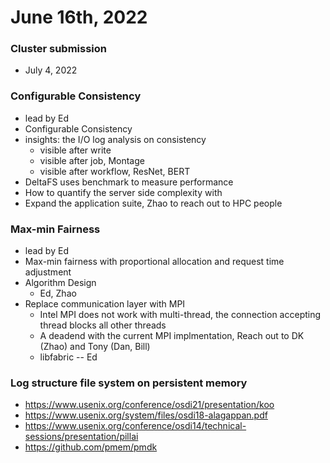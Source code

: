 # June 16th, 2022

### Cluster submission
- July 4, 2022


### Configurable Consistency
- lead by Ed
- Configurable Consistency 
- insights: the I/O log analysis on consistency
  - visible after write
  - visible after job, Montage
  - visible after workflow, ResNet, BERT
- DeltaFS uses benchmark to measure performance
- How to quantify the server side complexity with 
- Expand the application suite, Zhao to reach out to HPC people

### Max-min Fairness
- lead by Ed
- Max-min fairness with proportional allocation and request time adjustment 
- Algorithm Design
  - Ed, Zhao
- Replace communication layer with MPI
  - Intel MPI does not work with multi-thread, the connection accepting thread blocks all other threads
  - A deadend with the current MPI implmentation, Reach out to DK (Zhao) and Tony (Dan, Bill)
  - libfabric -- Ed

### Log structure file system on persistent memory
- https://www.usenix.org/conference/osdi21/presentation/koo
- https://www.usenix.org/system/files/osdi18-alagappan.pdf
- https://www.usenix.org/conference/osdi14/technical-sessions/presentation/pillai
- https://github.com/pmem/pmdk
